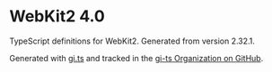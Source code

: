 # WebKit2 4.0

TypeScript definitions for WebKit2. Generated from version 2.32.1.

Generated with [gi.ts](https://gitlab.gnome.org/ewlsh/gi.ts) and tracked in the [gi-ts Organization on GitHub](https://github.com/gi-ts).

